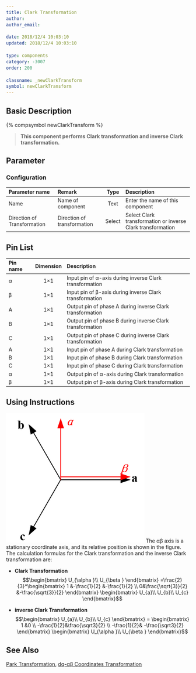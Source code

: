 ```yaml
---
title: Clark Transformation
author: 
author_email:

date: 2018/12/4 10:03:10
updated: 2018/12/4 10:03:10

type: components
category: -3007
order: 200

classname: _newClarkTransform
symbol: newClarkTransform
---
```

## Basic Description
{% compsymbol newClarkTransform %}

> **This component performs Clark transformation and inverse Clark transformation.**

## Parameter
### Configuration
| Parameter name | Remark | Type  | Description |
| :-------------------------- | :------- | :---: | :------------------------------------- |
| Name | Name of component | Text  | Enter the name of this component |
| Direction of Transformation | Direction of transformation | Select  | Select Clark transformation or inverse Clark transformation |


## Pin List

| Pin name | Dimension | Description                       |
| :----- | :------: | :------------------------- |
| α      |   1×1    | Input pin of α-axis during inverse Clark transformation |
| β      |   1×1    | Input pin of β-axis during inverse Clark transformation |
| A      |   1×1    | Output pin of phase A during inverse Clark transformation |
| B      |   1×1    | Output pin of phase B during inverse Clark transformation |
| C      |   1×1    | Output pin of phase C during inverse Clark transformation |
| A      |   1×1    | Input pin of phase A during Clark transformation |
| B      |   1×1    | Input pin of phase B during Clark transformation |
| C      |   1×1    | Input pin of phase C during Clark transformation |
| α      |   1×1    | Output pin of α-axis during Clark transformation |
| β      |   1×1    | Output pin of β-axis during Clark transformation |

## Using Instructions

![坐标位置](comp_newClarkTransform/Clark.png "坐标位置")
The αβ axis is a stationary coordinate axis, and its relative position is shown in the figure. The calculation formulas for the Clark transformation and the inverse Clark transformation are:
 + **Clark Transformation**
$$\begin{bmatrix}
U_{\alpha }\\ 
U_{\beta }
\end{bmatrix}
=\frac{2}{3}*\begin{bmatrix}
1 &-\frac{1}{2}  &-\frac{1}{2} \\ 
 0&\frac{\sqrt{3}}{2}  &-\frac{\sqrt{3}}{2} 
\end{bmatrix}
\begin{bmatrix}
U_{a}\\ 
U_{b}\\ 
U_{c}
\end{bmatrix}$$

+ **inverse Clark Transformation**
$$\begin{bmatrix}
U_{a}\\ 
U_{b}\\ 
U_{c}
\end{bmatrix}
=
\begin{bmatrix}
1 &0 \\ 
 -\frac{1}{2}&\frac{\sqrt3}{2} \\ 
 -\frac{1}{2}& -\frac{\sqrt3}{2}
\end{bmatrix}
\begin{bmatrix}
U_{\alpha }\\ 
U_{\beta }
\end{bmatrix}$$

## See Also

[Park Transformation](comp_newParkTransform.md), [dq-αβ Coordinates Transformation](comp_newXYtoDQ.md)
